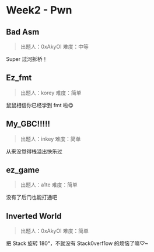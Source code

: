 # Week2 - Pwn

## Bad Asm

> 出题人：0xAkyOI
> 难度：中等

Super 过河拆桥！

## Ez_fmt

> 出题人：korey
> 难度：简单

鼠鼠相信你已经学到 fmt 啦😋

## My_GBC!!!!!

> 出题人：inkey
> 难度：简单

从来没觉得栈溢出快乐过

## ez_game

> 出题人：a1te
> 难度：简单

没有了后门也能打通吧

## Inverted World

> 出题人：0xAkyOI
> 难度：简单

把 Stack 旋转 180°，不就没有 Stack0verf1ow 的烦恼了嘛♡~
